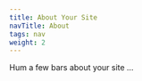```yaml
---
title: About Your Site
navTitle: About
tags: nav
weight: 2
---
```


Hum a few bars about your site &hellip;
